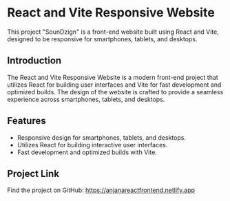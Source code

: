 # React and Vite Responsive Website
This project "SounDzign" is a front-end website built using React and Vite, designed to be responsive for smartphones, tablets, and desktops.

## Introduction

The React and Vite Responsive Website is a modern front-end project that utilizes React for building user interfaces and Vite for fast development and optimized builds. The design of the website is crafted to provide a seamless experience across smartphones, tablets, and desktops.

## Features

- Responsive design for smartphones, tablets, and desktops.
- Utilizes React for building interactive user interfaces.
- Fast development and optimized builds with Vite.

## Project Link

Find the project on GitHub: https://anjanareactfrontend.netlify.app